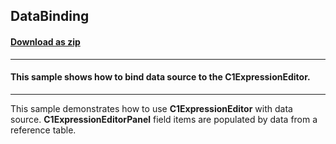 ## DataBinding
#### [Download as zip](https://grapecity.github.io/DownGit/#/home?url=https://github.com/GrapeCity/ComponentOne-WinForms-Samples/tree/master/NetFramework\ExpressionEditor\VB\DataBinding)
____
#### This sample shows how to bind data source to the C1ExpressionEditor.
____
This sample demonstrates how to use **C1ExpressionEditor** with data source.
**C1ExpressionEditorPanel** field items are populated by data from a reference table.
